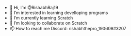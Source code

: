 - 👋 Hi, I’m @RishabhRaj19
- 👀 I’m interested in learning develloping programs
- 🌱 I’m currently learning Scratch
- 💞️ I’m looking to collaborate on Scratch
- 📫 How to reach me Discord: rishabhthepro_190609#3207

<!---
RishabhRaj19/RishabhRaj19 is a ✨ special ✨ repository because its `README.md` (this file) appears on your GitHub profile.
You can click the Preview link to take a look at your changes.
--->
